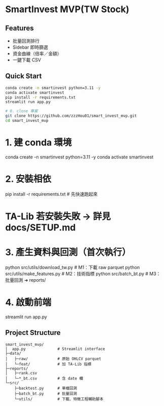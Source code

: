 # SmartInvest MVP(TW Stock)

## Features
- 批量回測排行
- Sidebar 即時篩選
- 資金曲線（倍率／金額）
- 一鍵下載 CSV

## Quick Start
```bash
conda create -n smartinvest python=3.11 -y
conda activate smartinvest
pip install -r requirements.txt
streamlit run app.py
```
```bash
# 0. clone 專案
git clone https://github.com/zzzHou01/smart_invest_mvp.git
cd smart_invest_mvp
```
# 1. 建 conda 環境
conda create -n smartinvest python=3.11 -y
conda activate smartinvest

# 2. 安裝相依
pip install -r requirements.txt          # 先快速跑起來
# TA-Lib 若安裝失敗 → 詳見 docs/SETUP.md

# 3. 產生資料與回測（首次執行）
python src/utils/download_tw.py          # M1：下載 raw parquet
python src/utils/make_features.py        # M2：技術指標
python src/batch_bt.py                   # M3：批量回測 ➜ reports/

# 4. 啟動前端
streamlit run app.py


## Project Structure
```text
smart_invest_mvp/
│  app.py              # Streamlit interface
├─data/
│   ├─raw/             # 原始 OHLCV parquet
│   └─feat/            # 加 TA-Lib 指標
├─reports/
│   ├─rank.csv
│   └─*_bt.csv         # 含 date 欄
└─src/
    ├─backtest.py      # 單檔回測
    ├─batch_bt.py      # 批量回測
    └─utils/           # 下載、特徵工程輔助腳本
``` 
